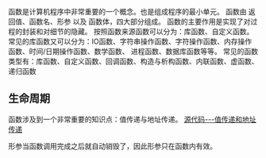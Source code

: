函数是计算机程序中非常重要的一个概念。也是组成程序的最小单元。
函数由 返回值、函数名、形参 以及 函数体，四大部分组成。
函数的主要作用是实现了对过程的封装和对细节的隐藏。
按照函数来源函数可以分为：库函数、自定义函数。
常见的库函数又可以分为：IO函数、字符串操作函数、字符操作函数、内存操作函数、时间/日期操作函数、数学函数、
进程函数、数据库函数等等。
常见的函数类型有：库函数、自定义函数、回调函数、构造与析构函数、内联函数、虚函数、递归函数
## 生命周期

函数涉及到一个非常重要的知识点：值传递与地址传递。
[源代码---值传递和地址传递](../../assets/Source/BaseCPP/chuandi.cpp)

形参当函数调用完成之后就自动销毁了，因此形参只在函数内有效。